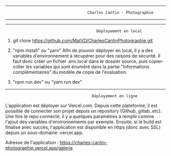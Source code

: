 ----------------------------------------------------------------------------------------------------------------------------------
                                        Charles Cantin - Photographie
----------------------------------------------------------------------------------------------------------------------------------


----------------------------------------------------------------------------------------------------------------------------------
                                            Déployement en local



1) git clone https://github.com/MatVD/CharlesCantinPhotographie.git

2) "npm install" ou "yarn"
Afin de pouvoir déployer en local, il y a des variables d'environnement à récupérer pour des raisons de sécurité. Il faut donc créer un fichier .env.local dans le dossier source, puis copier-coller les variables qui sont énuméré dans la partie "Informations complémentaires" du modèle de copie de l'évaluation.

3) "npm run dev" ou "yarn run dev"



----------------------------------------------------------------------------------------------------------------------------------
                                          Déployement en ligne


L'application est déployer sur Vercel.com. Depuis cette plateforme, il est possible de connecter son projet depuis un repository (Github, gitlab..etc). Une fois le repo connecté, il y a quelques paramètres à remplir comme l'ajout des variables d'environnements par exemple. Ensuite, si le build est finalisé avec succès, l'application est disponible en https (donc avec SSL) depuis un sous-domaine .vercel.app.

Adresse de l'application :
https://charles-cantin-photographie.vercel.app/galerie

